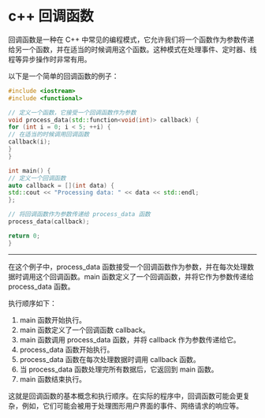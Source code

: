 # c++ 回调函数

回调函数是一种在 C++ 中常见的编程模式，它允许我们将一个函数作为参数传递给另一个函数，并在适当的时候调用这个函数。这种模式在处理事件、定时器、线程等异步操作时非常有用。

以下是一个简单的回调函数的例子：

```cpp
#include <iostream>
#include <functional>

// 定义一个函数，它接受一个回调函数作为参数
void process_data(std::function<void(int)> callback) {
for (int i = 0; i < 5; ++i) {
// 在适当的时候调用回调函数
callback(i);
}
}

int main() {
// 定义一个回调函数
auto callback = [](int data) {
std::cout << "Processing data: " << data << std::endl;
};

// 将回调函数作为参数传递给 process_data 函数
process_data(callback);

return 0;
}
```

---

在这个例子中，process_data 函数接受一个回调函数作为参数，并在每次处理数据时调用这个回调函数。main 函数定义了一个回调函数，并将它作为参数传递给 process_data 函数。

执行顺序如下：

1. main 函数开始执行。
2. main 函数定义了一个回调函数 callback。
3. main 函数调用 process_data 函数，并将 callback 作为参数传递给它。
4. process_data 函数开始执行。
5. process_data 函数在每次处理数据时调用 callback 函数。
6. 当 process_data 函数处理完所有数据后，它返回到 main 函数。
7. main 函数结束执行。

这就是回调函数的基本概念和执行顺序。在实际的程序中，回调函数可能会更复杂，例如，它们可能会被用于处理图形用户界面的事件、网络请求的响应等。